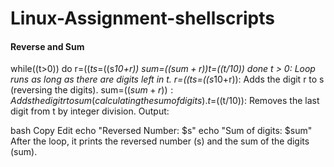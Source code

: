 # Linux-Assignment-shellscripts
#### Reverse and Sum
while((t>0))
do
    r=$((t%10))
    s=$((s*10+r))
    sum=$((sum+r))
    t=$((t/10))
done
t > 0: Loop runs as long as there are digits left in t.
r=$((t%10)): Extracts the last digit of t using modulo operation.
s=$((s*10+r)): Adds the digit r to s (reversing the digits).
sum=$((sum+r)): Adds the digit r to sum (calculating the sum of digits).
t=$((t/10)): Removes the last digit from t by integer division.
Output:

bash
Copy
Edit
echo "Reversed Number: $s"
echo "Sum of digits: $sum"
After the loop, it prints the reversed number (s) and the sum of the digits (sum).
